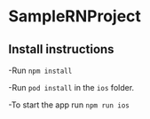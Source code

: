 # SampleRNProject

## Install instructions
-Run `npm install`

-Run `pod install` in the `ios` folder.

-To start the app run `npm run ios`

